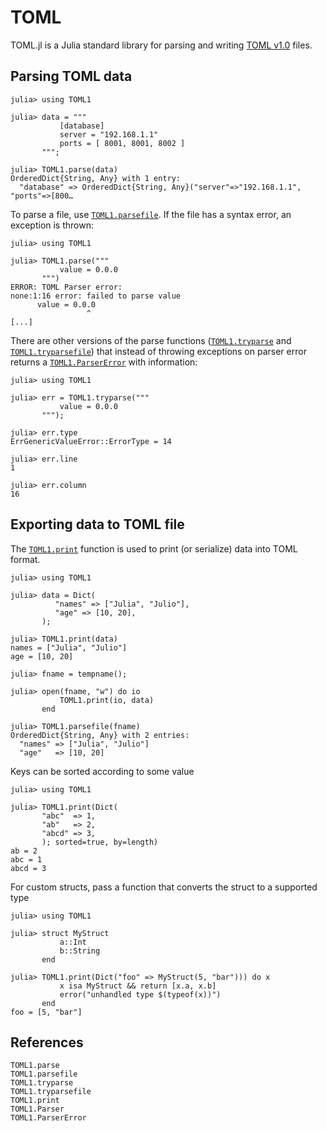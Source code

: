 # TOML

TOML.jl is a Julia standard library for parsing and writing [TOML
v1.0](https://toml.io/en/) files.

## Parsing TOML data

```jldoctest
julia> using TOML1

julia> data = """
           [database]
           server = "192.168.1.1"
           ports = [ 8001, 8001, 8002 ]
       """;

julia> TOML1.parse(data)
OrderedDict{String, Any} with 1 entry:
  "database" => OrderedDict{String, Any}("server"=>"192.168.1.1", "ports"=>[800…
```

To parse a file, use [`TOML1.parsefile`](@ref). If the file has a syntax error,
an exception is thrown:

```jldoctest
julia> using TOML1

julia> TOML1.parse("""
           value = 0.0.0
       """)
ERROR: TOML Parser error:
none:1:16 error: failed to parse value
      value = 0.0.0
                 ^
[...]
```

There are other versions of the parse functions ([`TOML1.tryparse`](@ref)
and [`TOML1.tryparsefile`](@ref)) that instead of throwing exceptions on parser error
returns a [`TOML1.ParserError`](@ref) with information:

```jldoctest
julia> using TOML1

julia> err = TOML1.tryparse("""
           value = 0.0.0
       """);

julia> err.type
ErrGenericValueError::ErrorType = 14

julia> err.line
1

julia> err.column
16
```


## Exporting data to TOML file

The [`TOML1.print`](@ref) function is used to print (or serialize) data into TOML
format.

```jldoctest
julia> using TOML1

julia> data = Dict(
          "names" => ["Julia", "Julio"],
          "age" => [10, 20],
       );

julia> TOML1.print(data)
names = ["Julia", "Julio"]
age = [10, 20]

julia> fname = tempname();

julia> open(fname, "w") do io
           TOML1.print(io, data)
       end

julia> TOML1.parsefile(fname)
OrderedDict{String, Any} with 2 entries:
  "names" => ["Julia", "Julio"]
  "age"   => [10, 20]
```

Keys can be sorted according to some value

```jldoctest
julia> using TOML1

julia> TOML1.print(Dict(
       "abc"  => 1,
       "ab"   => 2,
       "abcd" => 3,
       ); sorted=true, by=length)
ab = 2
abc = 1
abcd = 3
```

For custom structs, pass a function that converts the struct to a supported
type

```jldoctest
julia> using TOML1

julia> struct MyStruct
           a::Int
           b::String
       end

julia> TOML1.print(Dict("foo" => MyStruct(5, "bar"))) do x
           x isa MyStruct && return [x.a, x.b]
           error("unhandled type $(typeof(x))")
       end
foo = [5, "bar"]
```


## References
```@docs
TOML1.parse
TOML1.parsefile
TOML1.tryparse
TOML1.tryparsefile
TOML1.print
TOML1.Parser
TOML1.ParserError
```
